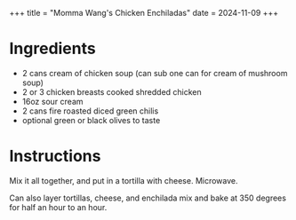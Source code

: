 +++
title = "Momma Wang's Chicken Enchiladas"
date = 2024-11-09
+++

# Ingredients

- 2 cans cream of chicken soup (can sub one can for cream of mushroom soup)
- 2 or 3 chicken breasts cooked shredded chicken
- 16oz sour cream
- 2 cans fire roasted diced green chilis
- optional green or black olives to taste

# Instructions

Mix it all together, and put in a tortilla with cheese. Microwave.

Can also layer tortillas, cheese, and enchilada mix and bake at 350 degrees for half an hour to an hour.
